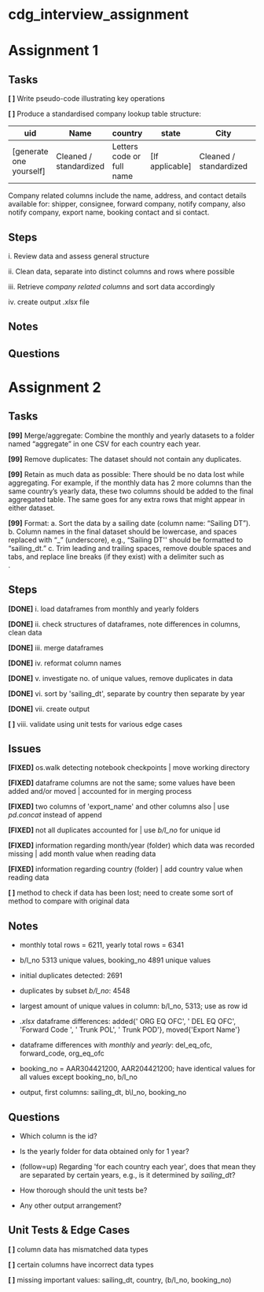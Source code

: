 # cdg_interview_assignment

# Assignment 1

## Tasks

**[ ]** Write pseudo-code illustrating key operations

**[ ]** Produce a standardised company lookup table structure:

| uid | Name | country | state | City | Address | Telephone | url |
| --- | --- | --- | --- | --- | --- | --- | --- |
| [generate one yourself] | Cleaned / standardized | Letters code or full name | [If applicable] | Cleaned / standardized | Cleaned / standardized | +[country]-[phone] | www.[url] |

Company related columns include the name, address, and contact details available for: shipper, consignee, forward company, notify company, also notify company, export name, booking contact and si contact.

## Steps

i. Review data and assess general structure

ii. Clean data, separate into distinct columns and rows where possible

iii. Retrieve *company related columns* and sort data accordingly

iv. create output *.xlsx* file

## Notes

## Questions

# Assignment 2

## Tasks

**[99]** Merge/aggregate: Combine the monthly and yearly datasets to a folder named “aggregate” in one CSV for each country each year.

**[99]** Remove duplicates: The dataset should not contain any duplicates.

**[99]** Retain as much data as possible: There should be no data lost while aggregating. For example, if the monthly data has 2 more columns than the same country’s yearly data, these two columns should be added to the final aggregated table. The same goes for any extra rows that might appear in either dataset.

**[99]** Format:
  a. Sort the data by a sailing date (column name: “Sailing DT”).
  b. Column names in the final dataset should be lowercase, and spaces replaced with “_” (underscore), e.g., “Sailing DT'' should be formatted to “sailing_dt.”
  c. Trim leading and trailing spaces, remove double spaces and tabs, and replace line breaks (if they exist) with a delimiter such as <br>.

## Steps

**[DONE]** i. load dataframes from monthly and yearly folders

**[DONE]** ii. check structures of dataframes, note differences in columns, clean data

**[DONE]** iii. merge dataframes

**[DONE]** iv. reformat column names

**[DONE]** v. investigate no. of unique values, remove duplicates in data

**[DONE]** vi. sort by 'sailing_dt', separate by country then separate by year
 
**[DONE]** vii. create output

**[ ]** viii. validate using unit tests for various edge cases

## Issues

**[FIXED]** os.walk detecting notebook checkpoints | move working directory

**[FIXED]** dataframe columns are not the same; some values have been added and/or moved | accounted for in merging process

**[FIXED]** two columns of 'export_name' and other columns also | use *pd.concat* instead of append

**[FIXED]** not all duplicates accounted for | use *b/l_no* for unique id

**[FIXED]** information regarding month/year (folder) which data was recorded missing | add month value when reading data

**[FIXED]** information regarding country (folder) | add country value when reading data

**[ ]** method to check if data has been lost; need to create some sort of method to compare with original data

## Notes

- monthly total rows = 6211, yearly total rows = 6341

- b/l_no 5313 unique values, booking_no 4891 unique values

- initial duplicates detected: 2691

- duplicates by subset *b/l_no*: 4548

- largest amount of unique values in column: b/l_no, 5313; use as row id

- *.xlsx* dataframe differences: added{' ORG EQ OFC', ' DEL EQ OFC', 'Forward Code ', ' Trunk POL', '  Trunk POD'}, moved{'Export Name'}

- dataframe differences with *monthly* and *yearly*: del_eq_ofc, forward_code, org_eq_ofc
 
- booking_no = AAR304421200, AAR204421200; have identical values for all values except booking_no, b/l_no

- output, first columns: sailing_dt, b\l_no, booking_no

## Questions

- Which column is the id?

- Is the yearly folder for data obtained only for 1 year? 

- (follow=up) Regarding 'for each country each year', does that mean they are separated by certain years, e.g., is it determined by *sailing_dt*?

- How thorough should the unit tests be?

- Any other output arrangement?

## Unit Tests & Edge Cases

**[ ]** column data has mismatched data types

**[ ]** certain columns have incorrect data types

**[ ]** missing important values: sailing_dt, country, (b/l_no, booking_no)

